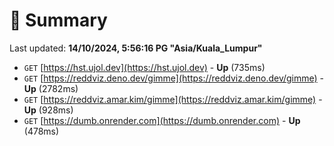 # 📖 Summary
Last updated: **14/10/2024, 5:56:16 PG "Asia/Kuala_Lumpur"**

- `GET` [https://hst.ujol.dev](https://hst.ujol.dev) - **Up** (735ms)
- `GET` [https://reddviz.deno.dev/gimme](https://reddviz.deno.dev/gimme) - **Up** (2782ms)
- `GET` [https://reddviz.amar.kim/gimme](https://reddviz.amar.kim/gimme) - **Up** (928ms)
- `GET` [https://dumb.onrender.com](https://dumb.onrender.com) - **Up** (478ms)

